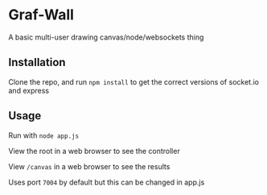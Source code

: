 Graf-Wall
=========

A basic multi-user drawing canvas/node/websockets thing


Installation
------------

Clone the repo, and run ```npm install``` to get the correct versions of socket.io and express


Usage
-----

Run with ```node app.js```

View the root in a web browser to see the controller

View ```/canvas``` in a web browser to see the results

Uses port ```7004``` by default but this can be changed in app.js
